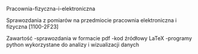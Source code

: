 Pracownia-fizyczna-i-elektroniczna

Sprawozdania z pomiarów na przedmiocie pracownia elektroniczna i fizyczna [1100-2F23]

Zawartość
-sprawozdania w formacie pdf
-kod źródłowy LaTeX
-programy python wykorzystane do analizy i wizualizacji danych
